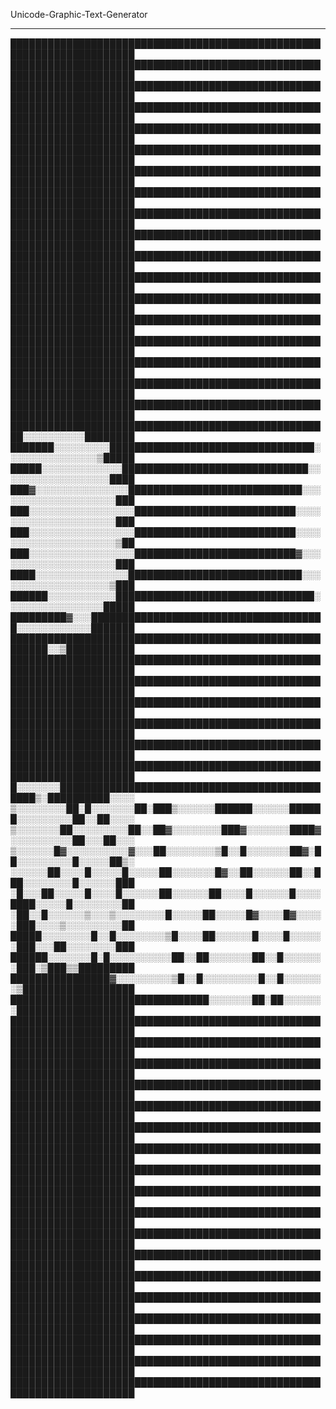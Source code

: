 Unicode-Graphic-Text-Generator

------

██████████████████████████████████████████████████████████████████████
██████████████████████████████████████████████████████████████████████
██████████████████████████████████████████████████████████████████████
██████████████████████████████████████████████████████████████████████
██████████████████████████████████████████████████████████████████████
██████████████████████████████████████████████████████████████████████
██████████████████████████████████████████████████████████████████████
██████████████████████████████████████████████████████████████████████
██████████████████████████████████████████████████████████████████████
██████████████████████████████████████████████████████████████████████
██████████████████████████████████████████████████████████████████████
██████████████████████████████████████████████████████████████████████
██████████████████████████████████████████████████████████████████████
██████████████████████████████████████████████████████████████████████
██████████████████████████████████████████████████████████████████████
██████████████████████████████████████████████████████████████████████
██████████████████████████████████████████████████████████████████████
██████████████████████████████████████████████████████████████████████
████████████████████████████████████████████████████░░░░░░░░░░████████
███████░░░░░░░░░█████████████████████████████████░░░░░░░░░░░░░░░▒█████
█████░░░░░░░░░░░░░██████████████████████████████░░░░░░░░░░░░░░░░░░████
███▓░░░░░░░░░░░░░░░████████████████████████████░░░░░░░░░░░░░░░░░░░░███
███░░░░░░░░░░░░░░░░░██████████████████████████░░░░░░░░░░░░░░░░░░░░░███
███░░░░░░░░░░░░░░░░░██████████████████████████░░░░░░░░░░░░░░░░░░░░░▒██
███░░░░░░░░░░░░░░░░░██████████████████████████▓░░░░░░░░░░░░░░░░░░░░███
████░░░░░░░░░░░░░░░████████████████████████████░░░░░░░░░░░░░░░░░░░▒███
██████░░░░░░░░░░░████████████████████████████████░░░░░░░░░░░░░░░░█████
█████████▓░░░██████████████████████████████████████░░░░░░░░░░░░███████
████████████████████████████████████████████████████████░░▒███████████
██████████████████████████████████████████████████████████████████████
██████████████████████████████████████████████████████████████████████
██████████████████████████████████████████████████████████████████████
██████████████████████████████████████████████████████████████████████
██████████████████████████████████████████████████████████████████████
██████████████████████████████████████████████████████████████████████
█░░░░░░░██████████████████████████████████████████████▒░██████████░░░░
▒░░░░░░░░██░█░░░░░░░██░███▒░░░░░░██████░░░░░░██████░░░░░░░░░██░░██░░░░
▒░░░░░░░██░░░░░░░░░██░░██▓░░░░░░░░███▓░░░░░░░████▓░░░░░░░░░░██░░░██░░░
▒░░░░░░█▓░░░░░░░░░░▓░░░██░░░░░░░░▒█░░█░░░░░░░██▓░██░░░░░░░░░█░░░░░██▒░
░░░░░░██░░░░█░░░░░█░░░░░██░░░░░░░█▓░░██░░░░░░██░░███░░░░░░░░█░░░░░░███
░█░░░██░░░░░█░░░░█░░░░░░██░░░░░░██░░░░█░░░░░░█░░░░████░░░░░█░░░░░░░░██
░██░░█░░░░░░▒░░░▒░░░░░░░░█░░░░░██░░░░░█▓░░░░█▓░░░░░███░░░░▒░░░░░░░░░██
█████░░░░░░░░█░░█░░░░░░░░▒█░░░░██░░░░░░█░░░░█░░░░░░███░░░██░░░░░░░░███
██████░░░░░░░█░█░░░░░░░░░░██░░██░░░░░░░██░░█░░░░░░░███░▒███▒▒█████████
████████████████▓░░░░░░░░░▒█░░█░░░░░░░░░█░░█░░░░░░░▒██████████████████
████████████████████████████████░░░░░░░██░██░░░░░░░███████████████████
██████████████████████████████████████████████████████████████████████
██████████████████████████████████████████████████████████████████████
██████████████████████████████████████████████████████████████████████
██████████████████████████████████████████████████████████████████████
██████████████████████████████████████████████████████████████████████
██████████████████████████████████████████████████████████████████████
██████████████████████████████████████████████████████████████████████
██████████████████████████████████████████████████████████████████████
██████████████████████████████████████████████████████████████████████
██████████████████████████████████████████████████████████████████████
██████████████████████████████████████████████████████████████████████
██████████████████████████████████████████████████████████████████████
██████████████████████████████████████████████████████████████████████
██████████████████████████████████████████████████████████████████████
██████████████████████████████████████████████████████████████████████
██████████████████████████████████████████████████████████████████████
██████████████████████████████████████████████████████████████████████
██████████████████████████████████████████████████████████████████████